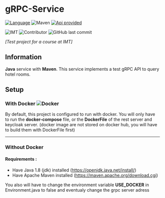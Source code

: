 # gRPC-Service

[![Language](https://shield.lylium.fr:/github/languages/top/KontainPluton/gRPC-Service?color=007396&logo=java&logoColor=white&labelColor=bd7509&style=for-the-badge)](https://openjdk.java.net/)
![Maven](https://shield.lylium.fr/badge/Use-Maven-C71A36?logo=Apache-Maven&logoColor=white&style=for-the-badge)
[![Api provided](https://shield.lylium.fr/badge/API%20provided-gRPC-00afac?logo=grpc&logoColor=white&style=for-the-badge)](https://grpc.io/)

![IMT](https://shield.lylium.fr/badge/Made%20at-IMT%20Mines%20Al%C3%A8s-00bcd7?logo=mines&logoColor=white&style=for-the-badge&labelColor=black)
![Contributor](https://shield.lylium.fr:/github/contributors/KontainPluton/gRPC-Service?style=for-the-badge)
![GitHub last commit](https://shield.lylium.fr:/github/last-commit/KontainPluton/gRPC-Service?style=for-the-badge)

*[Test project for a course at IMT]*

## Information

**Java** service with **Maven**.
This service implements a test gRPC API to query hotel rooms.

## Setup

### With Docker ![Docker](https://shield.lylium.fr/badge/-Docker-2496ED?logo=docker&logoColor=white&style=f&style=flat-square)

By default, this project is configured to run with docker. You will only have to run the **docker-compose** file, or the **DockerFile** of the rest server and keycloak server. (docker image are not stored on docker hub, you will have to build them with DockerFile first)

---

### Without Docker

#### **Requirements :**

- Have Java 1.8 (jdk) installed (https://openjdk.java.net/install/)
- Have Apache Maven installed (https://maven.apache.org/download.cgi)


You also will have to change the environment variable **USE_DOCKER** in Environment.java to false and eventualy change the grpc server adress
